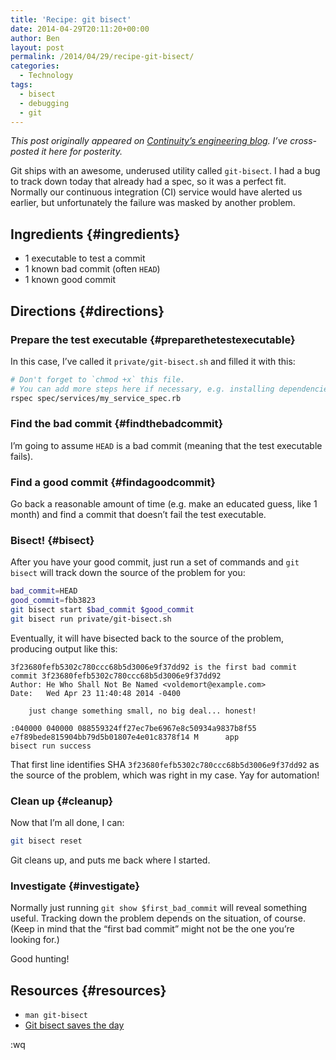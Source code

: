 ```yaml
---
title: 'Recipe: git bisect'
date: 2014-04-29T20:11:20+00:00
author: Ben
layout: post
permalink: /2014/04/29/recipe-git-bisect/
categories:
  - Technology
tags:
  - bisect
  - debugging
  - git
---
```

_This post originally appeared on <a href="http://engineering.continuity.net/" target="_blank">Continuity&#8217;s engineering blog</a>. I&#8217;ve cross-posted it here for posterity._

Git ships with an awesome, underused utility called `git-bisect`. I had a bug to track down today that already had a spec, so it was a perfect fit. Normally our continuous integration (CI) service would have alerted us earlier, but unfortunately the failure was masked by another problem.

## Ingredients {#ingredients}

  * 1 executable to test a commit
  * 1 known bad commit (often `HEAD`)
  * 1 known good commit

## Directions {#directions}

### Prepare the test executable {#preparethetestexecutable}

In this case, I&#8217;ve called it `private/git-bisect.sh` and filled it with this:

```bash
# Don't forget to `chmod +x` this file.
# You can add more steps here if necessary, e.g. installing dependencies.
rspec spec/services/my_service_spec.rb
```

### Find the bad commit {#findthebadcommit}

I&#8217;m going to assume `HEAD` is a bad commit (meaning that the test executable fails).

### Find a good commit {#findagoodcommit}

Go back a reasonable amount of time (e.g. make an educated guess, like 1 month) and find a commit that doesn&#8217;t fail the test executable.

### Bisect! {#bisect}

After you have your good commit, just run a set of commands and `git bisect` will track down the source of the problem for you:

```bash
bad_commit=HEAD
good_commit=fbb3823
git bisect start $bad_commit $good_commit
git bisect run private/git-bisect.sh
```

Eventually, it will have bisected back to the source of the problem, producing output like this:

```
3f23680fefb5302c780ccc68b5d3006e9f37dd92 is the first bad commit
commit 3f23680fefb5302c780ccc68b5d3006e9f37dd92
Author: He Who Shall Not Be Named <voldemort@example.com>
Date:   Wed Apr 23 11:40:48 2014 -0400

    just change something small, no big deal... honest!

:040000 040000 088559324ff27ec7be6967e8c50934a9837b8f55 e7f89bede815904bb79d5b01807e4e01c8378f14 M      app
bisect run success
```

That first line identifies SHA `3f23680fefb5302c780ccc68b5d3006e9f37dd92` as the source of the problem, which was right in my case. Yay for automation!

### Clean up {#cleanup}

Now that I&#8217;m all done, I can:

```bash
git bisect reset
```

Git cleans up, and puts me back where I started.

### Investigate {#investigate}

Normally just running `git show $first_bad_commit` will reveal something useful. Tracking down the problem depends on the situation, of course. (Keep in mind that the &#8220;first bad commit&#8221; might not be the one you&#8217;re looking for.)

Good hunting!

## Resources {#resources}

  * `man git-bisect`
  * [Git bisect saves the day](http://blog.boombatower.com/git-bisect-saves-the-day)

:wq